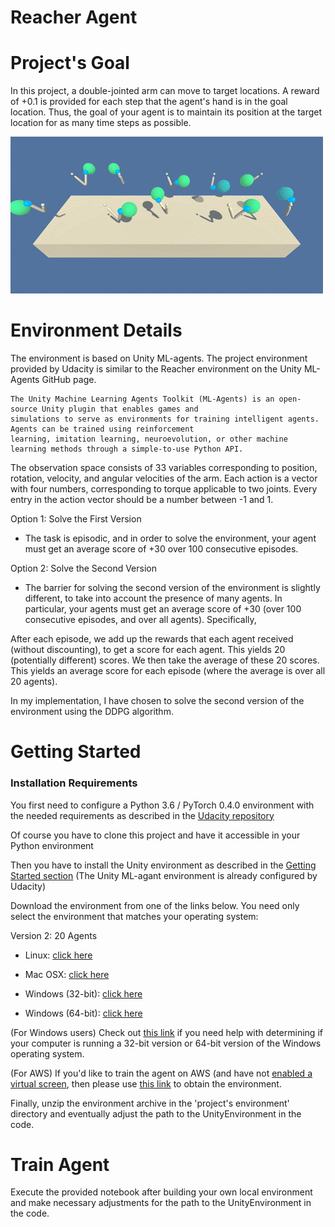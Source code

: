 # Reacher Agent

# Project's Goal

In this project, a double-jointed arm can move to target locations. A reward of +0.1 is provided for each step that the agent's hand is in the goal location. Thus, the goal of your agent is to maintain its position at the target location for as many time steps as possible.

![alt text](https://github.com/saj122/ReacherAgent/blob/master/images/reacher.gif)

# Environment Details

The environment is based on Unity ML-agents. The project environment provided by Udacity is similar to the Reacher environment on the Unity ML-Agents GitHub page.

    The Unity Machine Learning Agents Toolkit (ML-Agents) is an open-source Unity plugin that enables games and 
    simulations to serve as environments for training intelligent agents. Agents can be trained using reinforcement 
    learning, imitation learning, neuroevolution, or other machine learning methods through a simple-to-use Python API.

The observation space consists of 33 variables corresponding to position, rotation, velocity, and angular velocities of the arm. Each action is a vector with four numbers, corresponding to torque applicable to two joints. Every entry in the action vector should be a number between -1 and 1.

Option 1: Solve the First Version
   * The task is episodic, and in order to solve the environment, your agent must get an average score of +30 over 100 consecutive episodes.

Option 2: Solve the Second Version
   * The barrier for solving the second version of the environment is slightly different, to take into account the presence of many agents. In particular, your agents must get an average score of +30 (over 100 consecutive episodes, and over all agents). Specifically,

After each episode, we add up the rewards that each agent received (without discounting), to get a score for each agent. This yields 20 (potentially different) scores. We then take the average of these 20 scores.
This yields an average score for each episode (where the average is over all 20 agents).

In my implementation, I have chosen to solve the second version of the environment using the DDPG algorithm. 

# Getting Started
### Installation Requirements
You first need to configure a Python 3.6 / PyTorch 0.4.0 environment with the needed requirements as described in the [Udacity repository](https://github.com/udacity/deep-reinforcement-learning#dependencies)

Of course you have to clone this project and have it accessible in your Python environment

Then you have to install the Unity environment as described in the [Getting Started section](https://github.com/udacity/deep-reinforcement-learning/blob/master/p2_continuous-control/README.md) (The Unity ML-agant environment is already configured by Udacity)

Download the environment from one of the links below. You need only select the environment that matches your operating system:

Version 2: 20 Agents
   * Linux: [click here](https://s3-us-west-1.amazonaws.com/udacity-drlnd/P2/Reacher/Reacher_Linux.zip)

   * Mac OSX: [click here](https://s3-us-west-1.amazonaws.com/udacity-drlnd/P2/Reacher/Reacher.app.zip)

   * Windows (32-bit): [click here](https://s3-us-west-1.amazonaws.com/udacity-drlnd/P2/Reacher/Reacher_Windows_x86.zip)

   * Windows (64-bit): [click here](https://s3-us-west-1.amazonaws.com/udacity-drlnd/P2/Reacher/Reacher_Windows_x86_64.zip)

(For Windows users) Check out [this link](https://support.microsoft.com/en-us/help/827218/how-to-determine-whether-a-computer-is-running-a-32-bit-version-or-64) if you need help with determining if your computer is running a 32-bit version or 64-bit version of the Windows operating system.

(For AWS) If you'd like to train the agent on AWS (and have not [enabled a virtual screen](https://github.com/Unity-Technologies/ml-agents/blob/master/docs/Training-on-Amazon-Web-Service.md), then please use [this link](https://s3-us-west-1.amazonaws.com/udacity-drlnd/P2/Reacher/Reacher_Linux_NoVis.zip) to obtain the environment.

Finally, unzip the environment archive in the 'project's environment' directory and eventually adjust the path to the UnityEnvironment in the code.
   
# Train Agent
Execute the provided notebook after building your own local environment and make necessary adjustments for the path to the UnityEnvironment in the code.

